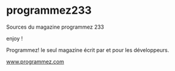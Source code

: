 # programmez233
Sources du magazine programmez 233

enjoy !

Programmez! le seul magazine écrit par et pour les développeurs.

www.programmez.com
